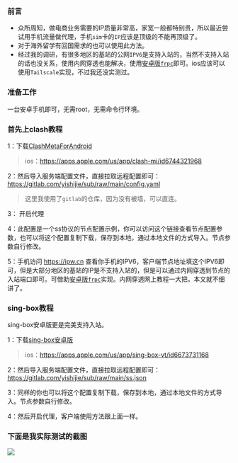 ### 前言
 
- 众所周知，做电商业务需要的IP质量非常高，家宽一般都特别贵，所以最近尝试用手机流量做代理，手机`sim`卡的`IP`应该是顶级的不能再顶级了。
- 对于海外留学有回国需求的也可以使用此方法。
- 经过我的调研，有很多地区的基站的公网`IPV6`是支持入站的，当然不支持入站的话也没关系，使用内网穿透也能解决，使用[安卓版`frpc`](https://github.com/AceDroidX/frp-Android)即可。ios应该可以使用`Tailscale`实现，不过我还没实测过。

### 准备工作

一台安卓手机即可，无需root，无需命令行环境。

### 首先上clash教程

1：下载[ClashMetaForAndroid](https://github.com/MetaCubeX/ClashMetaForAndroid)

> ios：https://apps.apple.com/us/app/clash-mi/id6744321968

2：然后导入服务端配置文件，直接拉取远程配置即可：https://gitlab.com/yishijie/sub/raw/main/config.yaml

> 这里我使用了`gitlab`的仓库，因为没有被墙，可以直连。

3： 开启代理

4：此配置是一个ss协议的节点配置示例，你可以访问这个链接查看节点配置参数，也可以将这个配置复制下载，保存到本地，通过本地文件的方式导入。节点参数自行修改。

5：手机访问 https://ipw.cn 查看你手机的IPV6，客户端节点地址填这个IPV6即可，但是大部分地区的基站的IP是不支持入站的，但是可以通过内网穿透到节点的入站端口即可。可借助[安卓版`frpc`](https://github.com/AceDroidX/frp-Android)实现。内网穿透网上教程一大把，本文就不细讲了。


### sing-box教程

sing-box安卓版更是完美支持入站。

1：下载[sing-box安卓版](https://play.google.com/store/apps/details?id=io.nekohasekai.sfa&hl=zh-CN)

> ios：https://apps.apple.com/us/app/sing-box-vt/id6673731168

2：然后导入服务端配置文件，直接拉取远程配置即可：https://gitlab.com/yishijie/sub/raw/main/ss.json

3：同样的你也可以将这个配置复制下载，保存到本地，通过本地文件的方式导入。节点参数自行修改。

4：然后开启代理，客户端使用方法跟上面一样。


### 下面是我实际测试的截图 

![](https://img.erpweb.eu.org/imgs/2025/05/c9a2e3c683070ce5.png)
